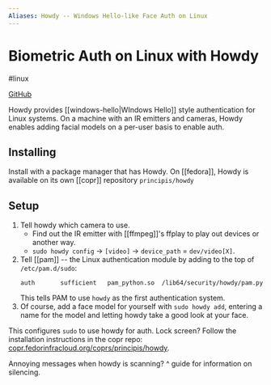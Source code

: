 ```yaml
---
Aliases: Howdy -- Windows Hello-like Face Auth on Linux
---
```

# Biometric Auth on Linux with Howdy
#linux 

[GitHub](https://github.com/boltgolt/howdy) 

Howdy provides [[windows-hello|WIndows Hello]] style authentication for Linux systems. 
On a machine with an IR emitters and cameras, Howdy enables adding facial models on a per-user basis to enable auth.

## Installing
Install with a package manager that has Howdy. On [[fedora]], Howdy is available on its own [[copr]] repository `principis/howdy`

## Setup
1. Tell howdy which camera to use.
	- Find out the IR emitter with [[ffmpeg]]'s ffplay to play out devices or another way.
	- `sudo howdy config` -> `[video]` -> `device_path` = `dev/video[X]`.
2. Tell [[pam]] -- the Linux authentication module by adding to the top of `/etc/pam.d/sudo`:
   ```
   auth       sufficient   pam_python.so  /lib64/security/howdy/pam.py
   ```
   This tells PAM to use `howdy` as the first authentication system.
3. Of course, add a face model for yourself with `sudo howdy add`, entering a name for the model and letting howdy take a good look at your face.

This configures `sudo` to use howdy for auth. Lock screen? Follow the installation instructions in the copr repo: [copr.fedorinfracloud.org/coprs/principis/howdy](https://copr.fedorainfracloud.org/coprs/principis/howdy/).

Annoying messages when howdy is scanning? ^ guide for information on silencing.
